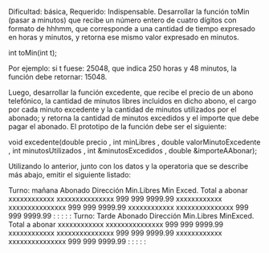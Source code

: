 Dificultad: básica, Requerido: Indispensable.
Desarrollar la función toMin (pasar a minutos) que recibe un número entero de
cuatro dígitos con formato de hhhmm, que corresponde a una cantidad de tiempo
expresado en horas y minutos, y retorna ese mismo valor expresado en minutos.

int toMin(int t);

Por ejemplo: si t fuese: 25048, que indica 250 horas y 48 minutos, la
función debe retornar: 15048.


Luego, desarrollar la función excedente, que recibe el precio de un abono
telefónico, la cantidad de minutos libres incluidos en dicho abono, el cargo por cada
minuto excedente y la cantidad de minutos utilizados por el abonado; y retorna la
cantidad de minutos excedidos y el importe que debe pagar el abonado.
El prototipo de la función debe ser el siguiente:

void excedente(double precio
, int minLibres
, double valorMinutoExcedente
, int minutosUtilizados
, int &minutosExcedidos
, double &importeAAbonar);

Utilizando lo anterior, junto con los datos y la operatoria que se describe
más abajo, emitir el siguiente listado:

Turno: mañana
Abonado         Dirección       Min.Libres     Min Exced. Total a abonar
xxxxxxxxxxxx    xxxxxxxxxxxxxxx     999            999      9999.99
xxxxxxxxxxxx    xxxxxxxxxxxxxxx     999            999      9999.99
xxxxxxxxxxxx    xxxxxxxxxxxxxxx     999            999      9999.99
: : : : :
Turno: Tarde
Abonado         Dirección       Min.Libres     MinExced. Total a abonar
xxxxxxxxxxxx    xxxxxxxxxxxxxxx     999            999     9999.99
xxxxxxxxxxxx    xxxxxxxxxxxxxxx     999            999     9999.99
xxxxxxxxxxxx    xxxxxxxxxxxxxxx     999            999     9999.99
: : : : :
